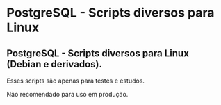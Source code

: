 # PostgreSQL  - Scripts diversos para Linux

## PostgreSQL  - Scripts diversos para Linux (Debian e derivados).


Esses scripts são apenas para testes e estudos.

Não recomendado para uso em produção.
